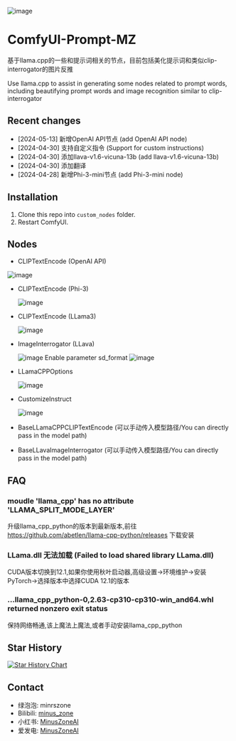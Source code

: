 ![image](https://github.com/MinusZoneAI/ComfyUI-Prompt-MZ/assets/5035199/c5bae957-2c47-4a73-86e0-2949fcf72fd5)


# ComfyUI-Prompt-MZ
基于llama.cpp的一些和提示词相关的节点，目前包括美化提示词和类似clip-interrogator的图片反推

Use llama.cpp to assist in generating some nodes related to prompt words, including beautifying prompt words and image recognition similar to clip-interrogator

## Recent changes
* [2024-05-13] 新增OpenAI API节点 (add OpenAI API node)
* [2024-04-30] 支持自定义指令 (Support for custom instructions)
* [2024-04-30] 添加llava-v1.6-vicuna-13b (add llava-v1.6-vicuna-13b)
* [2024-04-30] 添加翻译
* [2024-04-28] 新增Phi-3-mini节点 (add Phi-3-mini node)

## Installation
1. Clone this repo into `custom_nodes` folder.
2. Restart ComfyUI.
 
## Nodes
+ CLIPTextEncode (OpenAI API)

 ![image](https://github.com/MinusZoneAI/ComfyUI-Prompt-MZ/assets/5035199/14e9a96a-ec1b-481d-8f5a-43cd752ad01b)



+ CLIPTextEncode (Phi-3)

  ![image](https://github.com/MinusZoneAI/ComfyUI-Prompt-MZ/assets/5035199/c4b97aeb-23c0-4cf1-a6a5-d259fdf83f6e)


+ CLIPTextEncode (LLama3)

  ![image](https://github.com/MinusZoneAI/ComfyUI-Prompt-MZ/assets/5035199/40da75ab-46db-4f38-9d8e-b7f9184f77fa)


+ ImageInterrogator (LLava)

  ![image](https://github.com/MinusZoneAI/ComfyUI-Prompt-MZ/assets/5035199/f397c432-c2f7-4d48-9b95-2031cfb19e8c)
  Enable parameter sd_format
  ![image](https://github.com/MinusZoneAI/ComfyUI-Prompt-MZ/assets/5035199/4d2cf65d-e8a3-4dfa-b735-9d591638028c)

+ LLamaCPPOptions

  ![image](https://github.com/MinusZoneAI/ComfyUI-Prompt-MZ/assets/5035199/256483e0-c3b7-4d04-82f4-f71f7d9584c9)

+ CustomizeInstruct

  ![image](https://github.com/MinusZoneAI/ComfyUI-Prompt-MZ/assets/5035199/d328ba44-2eab-4f95-bd35-585a9cdc9ec2)


+ BaseLLamaCPPCLIPTextEncode (可以手动传入模型路径/You can directly pass in the model path)
+ BaseLLavaImageInterrogator (可以手动传入模型路径/You can directly pass in the model path)

## FAQ

### moudle 'llama_cpp' has no attribute 'LLAMA_SPLIT_MODE_LAYER'
升级llama_cpp_python的版本到最新版本,前往 https://github.com/abetlen/llama-cpp-python/releases 下载安装

### LLama.dll 无法加载 (Failed to load shared library LLama.dll)
CUDA版本切换到12.1,如果你使用秋叶启动器,高级设置->环境维护->安装PyTorch->选择版本中选择CUDA 12.1的版本


### ...llama_cpp_python-0,2.63-cp310-cp310-win_and64.whl returned nonzero exit status
保持网络畅通,该上魔法上魔法,或者手动安装llama_cpp_python

## Star History

<a href="https://star-history.com/#MinusZoneAI/ComfyUI-Prompt-MZ&Date">
 <picture>
   <source media="(prefers-color-scheme: dark)" srcset="https://api.star-history.com/svg?repos=MinusZoneAI/ComfyUI-Prompt-MZ&type=Date&theme=dark" />
   <source media="(prefers-color-scheme: light)" srcset="https://api.star-history.com/svg?repos=MinusZoneAI/ComfyUI-Prompt-MZ&type=Date" />
   <img alt="Star History Chart" src="https://api.star-history.com/svg?repos=MinusZoneAI/ComfyUI-Prompt-MZ&type=Date" />
 </picture>
</a>

## Contact
- 绿泡泡: minrszone
- Bilibili: [minus_zone](https://space.bilibili.com/5950992)
- 小红书: [MinusZoneAI](https://www.xiaohongshu.com/user/profile/5f072e990000000001005472)
- 爱发电: [MinusZoneAI](https://afdian.net/@MinusZoneAI)
